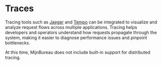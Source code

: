 # Traces

Tracing tools such as [Jaeger](https://www.jaegertracing.io/) and [Tempo](https://grafana.com/oss/tempo/) can be integrated to visualize and analyze request flows across multiple applications. Tracing helps developers and operators understand how requests propagate through the system, making it easier to diagnose performance issues and pinpoint bottlenecks.

At this time, MijnBureau does not include built-in support for distributed tracing.
